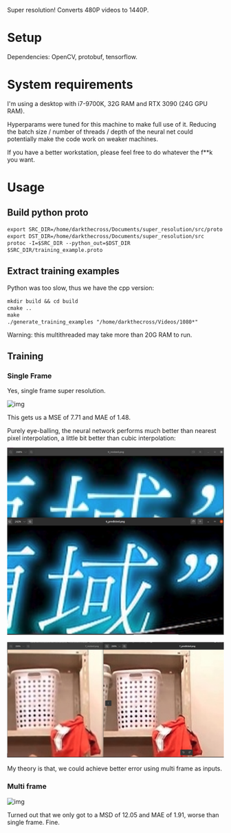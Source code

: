 Super resolution! Converts 480P videos to 1440P.

# Setup

Dependencies: OpenCV, protobuf, tensorflow.

# System requirements

I'm using a desktop with i7-9700K, 32G RAM and RTX 3090 (24G GPU RAM).

Hyperparams were tuned for this machine to make full use of it. Reducing the batch size / number of threads / depth of the neural net could potentially make the code work on weaker machines. 

If you have a better workstation, please feel free to do whatever the f**k you want. 

# Usage

## Build python proto

```
export SRC_DIR=/home/darkthecross/Documents/super_resolution/src/proto
export DST_DIR=/home/darkthecross/Documents/super_resolution/src
protoc -I=$SRC_DIR --python_out=$DST_DIR $SRC_DIR/training_example.proto
```
## Extract training examples

Python was too slow, thus we have the cpp version:

```
mkdir build && cd build
cmake ..
make
./generate_training_examples "/home/darkthecross/Videos/1080*"
```

Warning: this multithreaded may take more than 20G RAM to run.

## Training

### Single Frame

Yes, single frame super resolution.

![img](edsr.png)

This gets us a MSE of 7.71 and MAE of 1.48. 

Purely eye-balling, the neural network performs much better than nearest pixel interpolation, a little bit better than cubic interpolation:

![img](imgs/eval_1.png)

![img](imgs/eval_2.png)

My theory is that, we could achieve better error using multi frame as inputs.

### Multi frame

![img](edsr_multi.png)

Turned out that we only got to a MSD of 12.05 and MAE of 1.91, worse than single frame. Fine.